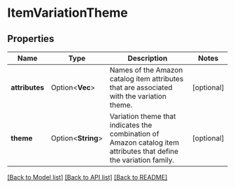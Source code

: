 # ItemVariationTheme

## Properties

Name | Type | Description | Notes
------------ | ------------- | ------------- | -------------
**attributes** | Option<**Vec<String>**> | Names of the Amazon catalog item attributes that are associated with the variation theme. | [optional]
**theme** | Option<**String**> | Variation theme that indicates the combination of Amazon catalog item attributes that define the variation family. | [optional]

[[Back to Model list]](../README.md#documentation-for-models) [[Back to API list]](../README.md#documentation-for-api-endpoints) [[Back to README]](../README.md)


